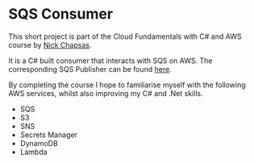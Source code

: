# SQS Consumer

This short project is part of the Cloud Fundamentals with C# and AWS course by [Nick Chapsas](https://dometrain.com/).

It is a C# built consumer that interacts with SQS on AWS. The corresponding SQS Publisher can be found [here](https://github.com/SMooreSwe/SQSPublisher).

By completing the course I hope to familiarise myself with the following AWS services, whilst also improving my C# and .Net skills.

- SQS
- S3
- SNS
- Secrets Manager
- DynamoDB
- Lambda
